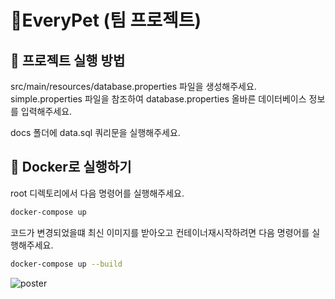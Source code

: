 # 🐶EveryPet (팀 프로젝트)

## 🚀 프로젝트 실행 방법

src/main/resources/database.properties 파일을 생성해주세요. </br>
simple.properties 파일을 참조하여 database.properties 올바른 데이터베이스 정보를 입력해주세요. </br>

docs 폴더에 data.sql 쿼리문을 실행해주세요.

## 🐳 Docker로 실행하기

root 디렉토리에서 다음 명령어를 실행해주세요.

```bash
docker-compose up
```

코드가 변경되었을떄 최신 이미지를 받아오고 컨테이너재시작하려면 다음 명령어를 실행해주세요.

```bash
docker-compose up --build
```

![poster](https://mblogthumb-phinf.pstatic.net/MjAxODA5MTRfMTE3/MDAxNTM2ODgxNDA1MTQ2.pge2UDI1lKTiMmpwunNcGrerhJFVP5UCDBWZ88SZVVAg.DIg5hdPmHJXf7cXuh885kTk4G7QX--CvYxBwrfBFh1og.PNG.catlovercat/22007849_190714384838511_7968490264047866407_n.png?type=w800)